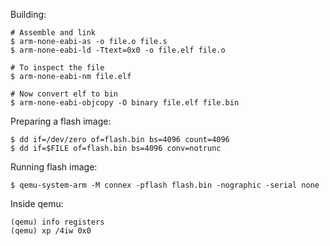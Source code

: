 Building:

    # Assemble and link
    $ arm-none-eabi-as -o file.o file.s
    $ arm-none-eabi-ld -Ttext=0x0 -o file.elf file.o
    
    # To inspect the file
    $ arm-none-eabi-nm file.elf
    
    # Now convert elf to bin
    $ arm-none-eabi-objcopy -O binary file.elf file.bin

Preparing a flash image:

    $ dd if=/dev/zero of=flash.bin bs=4096 count=4096
    $ dd if=$FILE of=flash.bin bs=4096 conv=notrunc
    
Running flash image:

    $ qemu-system-arm -M connex -pflash flash.bin -nographic -serial none

Inside qemu:
    
    (qemu) info registers
    (qemu) xp /4iw 0x0